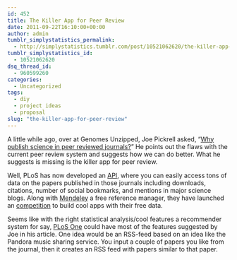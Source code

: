 ```yaml
---
id: 452
title: The Killer App for Peer Review
date: 2011-09-22T16:10:00+00:00
author: admin
tumblr_simplystatistics_permalink:
  - http://simplystatistics.tumblr.com/post/10521062620/the-killer-app-for-peer-review
tumblr_simplystatistics_id:
  - 10521062620
dsq_thread_id:
  - 960599260
categories:
  - Uncategorized
tags:
  - diy
  - project ideas
  - proposal
slug: "the-killer-app-for-peer-review"
---
```

A little while ago, over at Genomes Unzipped, Joe Pickrell asked, &#8220;<a href="http://www.genomesunzipped.org/2011/07/why-publish-science-in-peer-reviewed-journals.php" target="_blank">Why publish science in peer reviewed journals?</a>&#8221; He points out the flaws with the current peer review system and suggests how we can do better. What he suggests is missing is the killer app for peer review. 

Well, PLoS has now developed an <a href="http://api.plos.org/" target="_blank">API</a>, where you can easily access tons of data on the papers published in those journals including downloads, citations, number of social bookmarks, and mentions in major science blogs. Along with <a href="http://www.mendeley.com/" target="_blank">Mendeley</a> a free reference manager, they have launched an <a href="http://dev.mendeley.com/api-binary-battle/" target="_blank">competition</a> to build cool apps with their free data. 

Seems like with the right statistical analysis/cool features a recommender system for say, <a href="http://www.plosone.org/" target="_blank">PLoS One</a> could have most of the features suggested by Joe in his article. One idea would be an RSS-feed based on an idea like the Pandora music sharing service. You input a couple of papers you like from the journal, then it creates an RSS feed with papers similar to that paper. 
